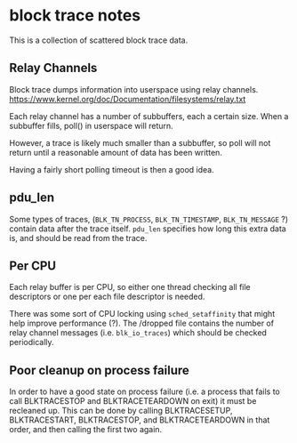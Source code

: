 # block trace notes
This is a collection of scattered block trace data.

## Relay Channels
Block trace dumps information into userspace using relay channels.
https://www.kernel.org/doc/Documentation/filesystems/relay.txt

Each relay channel has a number of subbuffers, each a certain size.
When a subbuffer fills, poll() in userspace will return.

However, a trace is likely much smaller than a subbuffer, so poll
will not return until a reasonable amount of data has been written.

Having a fairly short polling timeout is then a good idea.

## pdu\_len
Some types of traces, (`BLK_TN_PROCESS`, `BLK_TN_TIMESTAMP`, `BLK_TN_MESSAGE` ?)
contain data after the trace itself. `pdu_len` specifies how long this extra data
is, and should be read from the trace.

## Per CPU
Each relay buffer is per CPU, so either one thread checking all file
descriptors or one per each file descriptor is needed.

There was some sort of CPU locking using `sched_setaffinity` that might
help improve performance (?). The /dropped file contains the number of
relay channel messages (i.e. `blk_io_traces`) which should be checked
periodically.

## Poor cleanup on process failure
In order to have a good state on process failure (i.e. a process that
fails to call BLKTRACESTOP and BLKTRACETEARDOWN on exit) it must be 
recleaned up. This can be done by calling BLKTRACESETUP, BLKTRACESTART,
BLKTRACESTOP, and BLKTRACETEARDOWN in that order, and then calling the
first two again.

